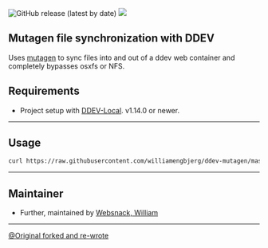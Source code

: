 ![GitHub release (latest by date)](https://img.shields.io/github/v/release/williamengbjerg/ddev-mutagen) ![](https://img.shields.io/badge/maintained-yes-green)

## Mutagen file synchronization with DDEV

Uses [mutagen](https://mutagen.io/) to sync files into and out of a ddev web container and completely bypasses osxfs or NFS.

## Requirements

- Project setup with [DDEV-Local](https://ddev.readthedocs.io/en/stable/). v1.14.0 or newer.

--- 

## Usage
````bash
curl https://raw.githubusercontent.com/williamengbjerg/ddev-mutagen/master/setup.sh | bash
````

--- 

## Maintainer

- Further, maintained by [Websnack, William](https://websnack.dk)

--- 

[@Original forked and re-wrote](https://github.com/cweagans/ddev-mutagen)
